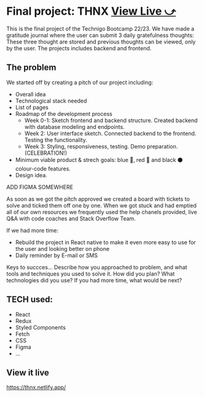 # Final project: THNX [View Live &#10555;](https://thnx.netlify.app/)

This is the final project of the Technigo Bootcamp 22/23. We have made a gratitude journal where the user can submit 3 daily gratefulness thoughts: These three thought are stored and previous thoughts can be viewed, only by the user. The projects includes backend and frontend.

## The problem

We started off by creating a pitch of our project including:
- Overall idea
- Technological stack needed
- List of pages
- Roadmap of the development process
    - Week 0-1: Sketch frontend and backend structure. Created backend with database modeling and endpoints.
    - Week 2: User interface sketch. Connected backend to the frontend. Testing the functionality.
    - Week 3: Styling, responsiveness, testing. Demo preparation. (CELEBRATION!)
- Minimum viable product & strech goals: blue 🔵, red 🔴 and black ⚫️ colour-code features.
- Design idea.

ADD FIGMA SOMEWHERE

As soon as we got the pitch approved we created a board with tickets to solve and ticked them off one by one. When we got stuck and had emptied all of our own resources we frequently used the help chanels provided, live Q&A with code coaches and Stack Overflow Team. 

If we had more time:
- Rebuild the project in React native to make it even more easy to use for the user and looking better on phone
- Daily reminder by E-mail or SMS

Keys to succces...
Describe how you approached to problem, and what tools and techniques you used to solve it. How did you plan? What technologies did you use? If you had more time, what would be next?

## TECH used:
- React
- Redux
- Styled Components
- Fetch
- CSS
- Figma
- ...

## View it live

https://thnx.netlify.app/


